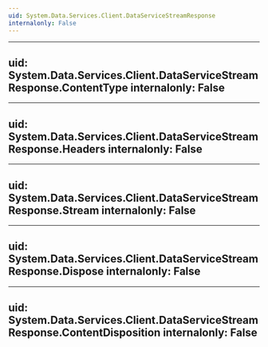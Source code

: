 ```yaml
---
uid: System.Data.Services.Client.DataServiceStreamResponse
internalonly: False
---
```


---
uid: System.Data.Services.Client.DataServiceStreamResponse.ContentType
internalonly: False
---

---
uid: System.Data.Services.Client.DataServiceStreamResponse.Headers
internalonly: False
---

---
uid: System.Data.Services.Client.DataServiceStreamResponse.Stream
internalonly: False
---

---
uid: System.Data.Services.Client.DataServiceStreamResponse.Dispose
internalonly: False
---

---
uid: System.Data.Services.Client.DataServiceStreamResponse.ContentDisposition
internalonly: False
---

